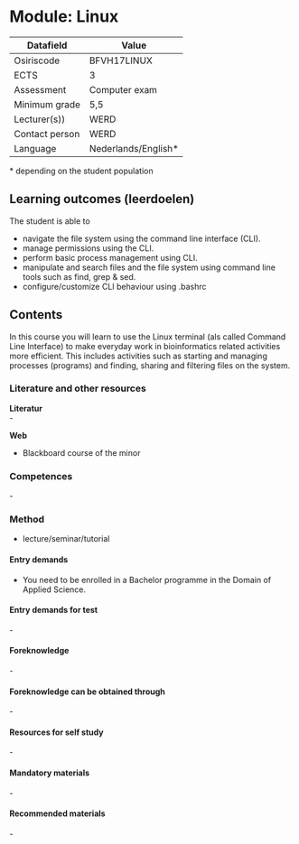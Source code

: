 # Module: Linux

| Datafield  | Value |
| ------------- | ------------- |
| Osiriscode  | BFVH17LINUX  |
| ECTS  | 3 |
| Assessment  | Computer exam |
| Minimum grade  | 5,5 |
| Lecturer(s))  | WERD |
| Contact person  | WERD |
| Language  | Nederlands/English* |
\* depending on the student population

## Learning outcomes (leerdoelen)

The student is able to  

- navigate the file system using the command line interface (CLI).
- manage permissions using the CLI.
- perform basic process management using CLI.
- manipulate and search files and the file system using command line tools such as find, grep & sed.
- configure/customize CLI behaviour using .bashrc

## Contents

In this course you will learn to use the Linux terminal (als called Command Line Interface) to make everyday work in bioinformatics related activities more efficient. This includes activities such as starting and managing processes (programs) and finding, sharing and filtering files on the system.

### Literature and other resources

**Literatur**  
\- 

**Web**
- Blackboard course of the minor

### Competences
\-

### Method  
- lecture/seminar/tutorial

#### Entry demands 
- You need to be enrolled in a Bachelor programme in the Domain of Applied Science. 

#### Entry demands for test
\- 

#### Foreknowledge
\-

#### Foreknowledge can be obtained through
\-

#### Resources for self study
\-

#### Mandatory materials
\-

#### Recommended materials
\-


